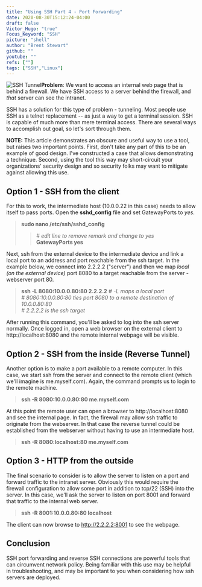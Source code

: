 ```yaml
---
title: "Using SSH Part 4 - Port Forwarding"
date: 2020-08-30T15:12:24-04:00
draft: false
Victor_Hugo: "true"
Focus_Keyword: "SSH"
picture: "shell"
author: "Brent Stewart"
github: ""
youtube: ""
refs: [""]
tags: ["SSH","Linux"]
---
```

![SSH Tunnel](/SSH-Tunnel.png#floatright)__Problem__: We want to access an internal web page that is behind a firewall.  We have SSH access to a server behind the firewall, and _that_ server can see the intranet.

SSH has a solution for this type of problem - tunneling.  Most people use SSH as a telnet replacement -- as just a way to get a terminal session.  SSH is capable of much more than mere terminal access.  There are several ways to accomplish out goal, so let's sort through them.

__NOTE:__ This article demonstrates an obscure and useful way to use a tool, but raises two important points.  First, don't take any part of this to be an example of good design.  I've constructed a case that allows demonstrating a technique.  Second, using the tool this way may short-circuit your organizations' security design and so security folks may want to mitigate against allowing this use. 

## Option 1 - SSH from the client
For this to work, the intermediate host (10.0.0.22 in this case) needs to allow itself to pass ports.  Open the __sshd_config__ file and set GatewayPorts to _yes_.
> __sudo nano /etc/ssh/sshd_config__  
>> _# edit line to remove remark and change to yes_  
>> __GatewayPorts yes__  

Next, ssh from the external device to the intermediate device and link a local port to an address and port reachable from the ssh target.  In the example below, we connect into 2.2.2.2 ("server") and then we map _local (on the external device)_ port 8080 to a target reachable from the server - webserver port 80.

> __ssh -L 8080:10.0.0.80:80 2.2.2.2__
> _# -L maps a local port_  
> _# 8080:10.0.0.80:80 ties port 8080 to a remote destination of 10.0.0.80:80_  
> _# 2.2.2.2 is the ssh target_  

After running this command, you'll be asked to log into the ssh server normally.  Once logged in, open a web browser on the external client to http://localhost:8080 and the remote internal webpage will be visible.

## Option 2 - SSH from the inside (Reverse Tunnel)
Another option is to make a port available to a remote computer.  In this case, we start ssh from the server and connect to the remote client (which we'll imagine is me.myself.com).  Again, the command prompts us to login to the remote machine.  

> __ssh -R 8080:10.0.0.80:80 me.myself.com__  

At this point the remote user can open a browser to http://localhost:8080 and see the internal page.  In fact, the firewall may allow ssh traffic to originate from the webserver.  In that case the reverse tunnel could be established from the webserver without having to use an intermediate host.

> __ssh -R 8080:localhost:80 me.myself.com__  

## Option 3 - HTTP from the outside
The final scenario to consider is to allow the server to listen on a port and forward traffic to the intranet server.  Obviously this would require the firewall configuration to allow some port in addition to tcp/22 (SSH) into the server.  In this case, we'll ask the server to listen on port 8001 and forward that traffic to the internal web server.

> __ssh -R 8001:10.0.0.80:80 localhost__  

The client can now browse to http://2.2.2.2:8001 to see the webpage.

## Conclusion
SSH port forwarding and reverse SSH connections are powerful tools that can circumvent network policy.  Being familiar with this use may be helpful in troubleshooting, and may be important to you when considering how ssh servers are deployed.
